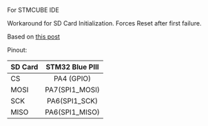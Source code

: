 For STMCUBE IDE

Workaround for SD Card Initialization. Forces Reset after first failure.

Based on [this post](https://microcontrollerslab.com/microsd-card-module-stm32-blue-pill-stm32cubeide/)

Pinout:

| SD Card | STM32 Blue PIll |
| ------- |:---------------:|
| CS      | PA4 (GPIO)      |
| MOSI    | PA7(SPI1_MOSI)  |
| SCK     | PA6(SPI1_SCK)   |
| MISO    | PA6(SPI1_MISO)  |
